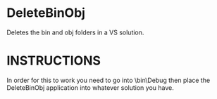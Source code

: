 # DeleteBinObj
Deletes the bin and obj folders in a VS solution.

# INSTRUCTIONS
In order for this to work you need to go into \bin\Debug then place the DeleteBinObj application into whatever solution you have.
